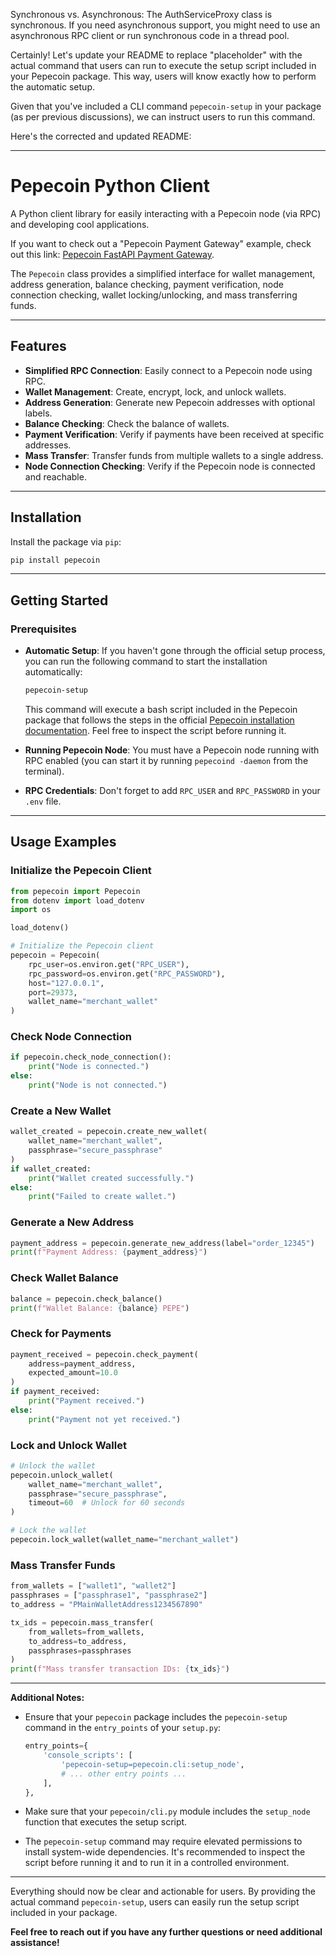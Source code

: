 Synchronous vs. Asynchronous: The AuthServiceProxy class is synchronous. If you need asynchronous support, you might need to use an asynchronous RPC client or run synchronous code in a thread pool.







Certainly! Let's update your README to replace "placeholder" with the actual command that users can run to execute the setup script included in your Pepecoin package. This way, users will know exactly how to perform the automatic setup.

Given that you've included a CLI command `pepecoin-setup` in your package (as per previous discussions), we can instruct users to run this command.

Here's the corrected and updated README:

---

# Pepecoin Python Client

A Python client library for easily interacting with a Pepecoin node (via RPC) and developing cool applications.

If you want to check out a "Pepecoin Payment Gateway" example, check out this link: [Pepecoin FastAPI Payment Gateway](https://github.com/karaposu/pepecoin-fastapi-payment-gateway).

The `Pepecoin` class provides a simplified interface for wallet management, address generation, balance checking, payment verification, node connection checking, wallet locking/unlocking, and mass transferring funds.

---

## Features

- **Simplified RPC Connection**: Easily connect to a Pepecoin node using RPC.
- **Wallet Management**: Create, encrypt, lock, and unlock wallets.
- **Address Generation**: Generate new Pepecoin addresses with optional labels.
- **Balance Checking**: Check the balance of wallets.
- **Payment Verification**: Verify if payments have been received at specific addresses.
- **Mass Transfer**: Transfer funds from multiple wallets to a single address.
- **Node Connection Checking**: Verify if the Pepecoin node is connected and reachable.

---

## Installation

Install the package via `pip`:

```bash
pip install pepecoin
```

---

## Getting Started

### Prerequisites

- **Automatic Setup**: If you haven't gone through the official setup process, you can run the following command to start the installation automatically:

  ```bash
  pepecoin-setup
  ```

  This command will execute a bash script included in the Pepecoin package that follows the steps in the official [Pepecoin installation documentation](https://github.com/pepecoinppc/pepecoin/blob/master/INSTALL.md). Feel free to inspect the script before running it.

- **Running Pepecoin Node**: You must have a Pepecoin node running with RPC enabled (you can start it by running `pepecoind -daemon` from the terminal).

- **RPC Credentials**: Don't forget to add `RPC_USER` and `RPC_PASSWORD` in your `.env` file.

---

## Usage Examples

### Initialize the Pepecoin Client

```python
from pepecoin import Pepecoin
from dotenv import load_dotenv
import os

load_dotenv()

# Initialize the Pepecoin client
pepecoin = Pepecoin(
    rpc_user=os.environ.get("RPC_USER"),
    rpc_password=os.environ.get("RPC_PASSWORD"),
    host="127.0.0.1",
    port=29373,
    wallet_name="merchant_wallet"
)
```

### Check Node Connection

```python
if pepecoin.check_node_connection():
    print("Node is connected.")
else:
    print("Node is not connected.")
```

### Create a New Wallet

```python
wallet_created = pepecoin.create_new_wallet(
    wallet_name="merchant_wallet",
    passphrase="secure_passphrase"
)
if wallet_created:
    print("Wallet created successfully.")
else:
    print("Failed to create wallet.")
```

### Generate a New Address

```python
payment_address = pepecoin.generate_new_address(label="order_12345")
print(f"Payment Address: {payment_address}")
```

### Check Wallet Balance

```python
balance = pepecoin.check_balance()
print(f"Wallet Balance: {balance} PEPE")
```

### Check for Payments

```python
payment_received = pepecoin.check_payment(
    address=payment_address,
    expected_amount=10.0
)
if payment_received:
    print("Payment received.")
else:
    print("Payment not yet received.")
```

### Lock and Unlock Wallet

```python
# Unlock the wallet
pepecoin.unlock_wallet(
    wallet_name="merchant_wallet",
    passphrase="secure_passphrase",
    timeout=60  # Unlock for 60 seconds
)

# Lock the wallet
pepecoin.lock_wallet(wallet_name="merchant_wallet")
```

### Mass Transfer Funds

```python
from_wallets = ["wallet1", "wallet2"]
passphrases = ["passphrase1", "passphrase2"]
to_address = "PMainWalletAddress1234567890"

tx_ids = pepecoin.mass_transfer(
    from_wallets=from_wallets,
    to_address=to_address,
    passphrases=passphrases
)
print(f"Mass transfer transaction IDs: {tx_ids}")
```

---

**Additional Notes:**

- Ensure that your `pepecoin` package includes the `pepecoin-setup` command in the `entry_points` of your `setup.py`:

  ```python
  entry_points={
      'console_scripts': [
          'pepecoin-setup=pepecoin.cli:setup_node',
          # ... other entry points ...
      ],
  },
  ```

- Make sure that your `pepecoin/cli.py` module includes the `setup_node` function that executes the setup script.

- The `pepecoin-setup` command may require elevated permissions to install system-wide dependencies. It's recommended to inspect the script before running it and to run it in a controlled environment.

---

Everything should now be clear and actionable for users. By providing the actual command `pepecoin-setup`, users can easily run the setup script included in your package.

**Feel free to reach out if you have any further questions or need additional assistance!**